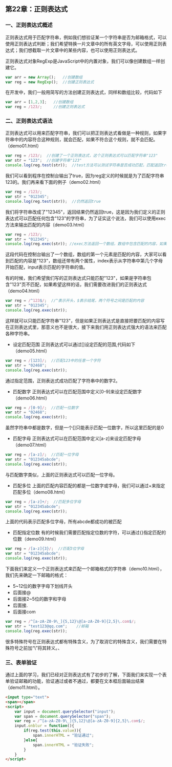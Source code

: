 ## 第22章：正则表达式

### 一、正则表达式概述
正则表达式用于匹配字符串，例如我们想验证某一个字符串是否为邮箱格式，可以使用正则表达式判断；我们希望特换一片文章中的所有英文字母，可以使用正则表达式；我们想截取一片文章中的某些内容，也可以使用正则表达式。

正则表达式对象RegExp是JavaScript中的内置对象，我们可以像创建数组一样创建它。

``` js
var arr = new Array();   //创建数组
var reg = new RegExp();  //创建正则表达式
```

在开发中，我们一般用简写的方法创建正则表达式，同样和数组比较，代码如下

``` js
var arr = [1,2,3];   //创建数组
var reg = /123/;     //创建正则表达式
```


### 二、正则表达式语法
正则表达式可以用来匹配字符串，我们可以把正则表达式看做是一种规则，如果字符串中的内容符合这种规则，就会匹配，如果不符合这个规则，就不会匹配。（demo01.html）
``` js
var reg = /123/;  //创建了一个正则表达式，这个正则表达式可以匹配字符串"123"
var str = "123";  //创建字符串"123"
console.log(reg.test(str));  //test方法可以测试字符串是否成功匹配，匹配返回true，不匹配返回false
```
我们可以看到程序在控制台输出了true，因为reg定义的时候就是为了匹配字符串123的。我们再来看下面的例子（demo02.html）
``` js
var reg = /123/;
var str = "012345";
console.log(reg.test(str));  //仍然返回true
```
我们将字符串改成了"12345"，返回结果仍然返回true，这是因为我们定义的正则表达式可以匹配任何包含"123"的字符串，为了证实这个说法，我们可以使用exec方法来输出匹配的内容（demo03.html）
``` js
var reg = /123/;
var str = "012345";
console.log(reg.exec(str)); //exec方法返回一个数组，数组中包含匹配的内容，如果未匹配，返回null
```
这段代码在控制台输出了一个数组，数组的第一个元素是匹配的内容，大家可以看到匹配的内容是"123"，数组还带有两个属性，index表示从字符串中第几个字母开始匹配，input表示匹配的字符串的值。

有的时候，我们希望我们写的正则表达式只能匹配"123"，如果是字符串包含"123"页不匹配，如果希望这样的话，我们需要改进我们的正则表达式（demo04.html）

``` js
var reg = /^123$/;  //^表示开头，$表示结尾，两个符号之间是匹配的内容
var str = "012345";
console.log(reg.exec(str));
```
这样就可以只能匹配字符串"123"，但是如果正则表达式是直接把要匹配的内容写在正则表达式里，那意义也不是很大，接下来我们用正则表达式强大的语法来匹配各种字符串。

* 设定匹配范围
正则表达式可以通过[]设定匹配的范围,代码如下（demo05.html）
``` js
var reg = /[123]/;  //匹配123中的任意一个字符
var str = "02468";  
console.log(reg.exec(str));
```
通过指定范围，正则表达式成功匹配了字符串中的数字2。

* 匹配数字
正则表达式可以在匹配范围中定义[0-9]来设定匹配数字（demo06.html）
``` js
var reg = /[0-9]/;  //匹配一位数字
var str = "02468";  
console.log(reg.exec(str));
```
虽然字符串中都是数字，但是一个[]只能表示匹配一位数字，所以这里匹配的是0

* 匹配字母
正则表达式可以在匹配范围中定义[a-z]来设定匹配字母（demo07.html）
``` js
var reg = /[a-z]/;  //匹配一位字母
var str = "012345abcde";  
console.log(reg.exec(str));
```
与匹配数字类似，上面的正则表达式可以匹配一位字母。

* 匹配多位
上面的匹配内容匹配的都是一位数字或字母，我们可以通过+来指定匹配多位（demo08.html）
``` js
var reg = /[a-z]+/;  //匹配多位字母
var str = "012345abcde";  
console.log(reg.exec(str));
```
上面的代码表示匹配多位字母，所有abcde都成功的被匹配

* 匹配指定位数
有的时候我们需要匹配指定位数的字符，可以通过{}指定匹配的位数（demo09.html）
``` js
var reg = /[a-z]{3}/;  //匹配3位字母
var str = "012345abcde";  
console.log(reg.exec(str));
```


下面我们来定义一个正则表达式来匹配一个邮箱格式的字符串（demo10.html），我们先来确定一下邮箱的格式：
* 5~12位的数字字母下划线开头
* 后面接@
* 后面接2~5位的数字和字母
* 后面接.
* 后面接com
``` js
var reg = /^[a-zA-Z0-9\_]{5,12}\@[a-zA-Z0-9]{2,5}\.com$/; 
var str = "test123@qq.com";    //邮箱  
console.log(reg.exec(str));
```
很多特殊符号在正则表达式都有特殊含义，为了取消它的特殊含义，我们需要在特殊符号之前加“\”将其转义。、

### 三、表单验证
通过上面的学习，我们已经对正则表达式有了初步的了解，下面我们来实现一个表单验证邮箱的功能，验证通过或者不通过，都要在文本框后面输出结果（demo11.html）。
``` html
<input type="text">
<span></span>
<script>
    var input = document.querySelector("input");
    var span = document.querySelector("span");
    var reg = /^[a-zA-Z0-9\_]{5,12}\@[a-zA-Z0-9]{2,5}\.com$/; 
    input.onblur = function(){
        if(reg.test(this.value)){
            span.innerHTML = "验证通过";
        }else{
            span.innerHTML = "验证失败";
        }
    }
</script>
```
